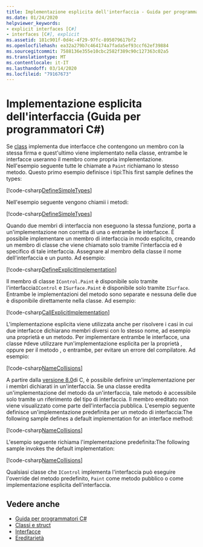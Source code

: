 ```yaml
---
title: Implementazione esplicita dell'interfaccia - Guida per programmatori C#
ms.date: 01/24/2020
helpviewer_keywords:
- explicit interfaces [C#]
- interfaces [C#], explicit
ms.assetid: 181c901f-0d4c-4f29-97fc-895079617bf2
ms.openlocfilehash: ea32a279b7c464174a7fada5ef93ccf62ef39884
ms.sourcegitcommit: 7588136e355e10cbc2582f389c90c127363c02a5
ms.translationtype: MT
ms.contentlocale: it-IT
ms.lasthandoff: 03/14/2020
ms.locfileid: "79167673"
---
```

# <a name="explicit-interface-implementation-c-programming-guide"></a>Implementazione esplicita dell'interfaccia (Guida per programmatori C#)

Se [class](../../language-reference/keywords/class.md) implementa due interfacce che contengono un membro con la stessa firma e quest'ultimo viene implementato nella classe, entrambe le interfacce useranno il membro come propria implementazione. Nell'esempio seguente tutte le chiamate a `Paint` richiamano lo stesso metodo. Questo primo esempio definisce i tipi:This first sample defines the types:

[!code-csharp[DefineSimpleTypes](~/samples/snippets/csharp/interfaces/ExplicitImplementation.cs#DefineTypes)]

Nell'esempio seguente vengono chiamii i metodi:

[!code-csharp[DefineSimpleTypes](~/samples/snippets/csharp/interfaces/ExplicitImplementation.cs#CallMethods)]

Quando due membri di interfaccia non eseguono la stessa funzione, porta a un'implementazione non corretta di una o entrambe le interfacce. È possibile implementare un membro di interfaccia in modo esplicito, creando un membro di classe che viene chiamato solo tramite l'interfaccia ed è specifico di tale interfaccia. Assegnare al membro della classe il nome dell'interfaccia e un punto. Ad esempio:

[!code-csharp[DefineExplicitImplementation](~/samples/snippets/csharp/interfaces/ExplicitImplementation.cs#ExplicitImplementation)]

Il membro di classe `IControl.Paint` è disponibile solo tramite l'interfaccia`IControl` e `ISurface.Paint` è disponibile solo tramite `ISurface`. Entrambe le implementazioni del metodo sono separate e nessuna delle due è disponibile direttamente nella classe. Ad esempio:

[!code-csharp[CallExplicitImplementation](~/samples/snippets/csharp/interfaces/ExplicitImplementation.cs#CallExplicitImplementation)]

L'implementazione esplicita viene utilizzata anche per risolvere i casi in cui due interfacce dichiarano membri diversi con lo stesso nome, ad esempio una proprietà e un metodo. Per implementare entrambe le interfacce, una classe `P`deve utilizzare `P`un'implementazione esplicita per la proprietà , oppure per il metodo , o entrambe, per evitare un errore del compilatore. Ad esempio:

[!code-csharp[NameCollisions](~/samples/snippets/csharp/interfaces/ExplicitImplementation.cs#NameCollision)]

A partire dalla [versione 8.0](../../whats-new/csharp-8.md#default-interface-methods)di C, è possibile definire un'implementazione per i membri dichiarati in un'interfaccia. Se una classe eredita un'implementazione del metodo da un'interfaccia, tale metodo è accessibile solo tramite un riferimento del tipo di interfaccia. Il membro ereditato non viene visualizzato come parte dell'interfaccia pubblica. L'esempio seguente definisce un'implementazione predefinita per un metodo di interfaccia:The following sample defines a default implementation for an interface method:

[!code-csharp[NameCollisions](~/samples/snippets/csharp/interfaces/ExplicitImplementation.cs#DefaultImplementation)]

L'esempio seguente richiama l'implementazione predefinita:The following sample invokes the default implementation:

[!code-csharp[NameCollisions](~/samples/snippets/csharp/interfaces/ExplicitImplementation.cs#CallDefaultImplementation)]

Qualsiasi classe che `IControl` implementa l'interfaccia può eseguire l'override del metodo predefinito, `Paint` come metodo pubblico o come implementazione esplicita dell'interfaccia.

## <a name="see-also"></a>Vedere anche

- [Guida per programmatori C#](../index.md)
- [Classi e struct](../classes-and-structs/index.md)
- [Interfacce](./index.md)
- [Ereditarietà](../classes-and-structs/inheritance.md)
